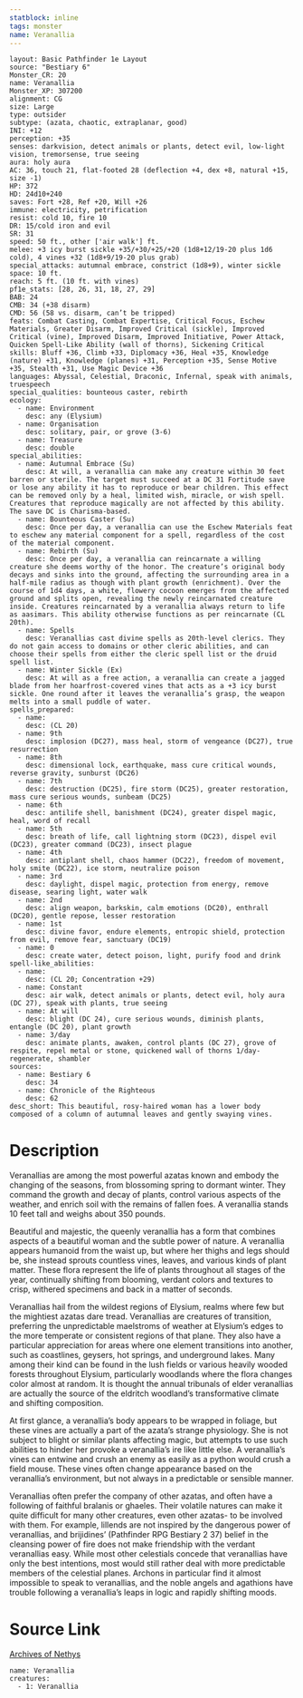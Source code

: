```yaml
---
statblock: inline
tags: monster
name: Veranallia
---
```

```statblock
layout: Basic Pathfinder 1e Layout
source: "Bestiary 6"
Monster_CR: 20
name: Veranallia
Monster_XP: 307200
alignment: CG
size: Large
type: outsider
subtype: (azata, chaotic, extraplanar, good)
INI: +12
perception: +35
senses: darkvision, detect animals or plants, detect evil, low-light vision, tremorsense, true seeing
aura: holy aura
AC: 36, touch 21, flat-footed 28 (deflection +4, dex +8, natural +15, size -1)
HP: 372
HD: 24d10+240
saves: Fort +28, Ref +20, Will +26
immune: electricity, petrification
resist: cold 10, fire 10
DR: 15/cold iron and evil
SR: 31
speed: 50 ft., other ['air walk'] ft.
melee: +3 icy burst sickle +35/+30/+25/+20 (1d8+12/19-20 plus 1d6 cold), 4 vines +32 (1d8+9/19-20 plus grab)
special_attacks: autumnal embrace, constrict (1d8+9), winter sickle
space: 10 ft.
reach: 5 ft. (10 ft. with vines)
pf1e_stats: [28, 26, 31, 18, 27, 29]
BAB: 24
CMB: 34 (+38 disarm)
CMD: 56 (58 vs. disarm, can’t be tripped)
feats: Combat Casting, Combat Expertise, Critical Focus, Eschew Materials, Greater Disarm, Improved Critical (sickle), Improved Critical (vine), Improved Disarm, Improved Initiative, Power Attack, Quicken Spell-Like Ability (wall of thorns), Sickening Critical
skills: Bluff +36, Climb +33, Diplomacy +36, Heal +35, Knowledge (nature) +31, Knowledge (planes) +31, Perception +35, Sense Motive +35, Stealth +31, Use Magic Device +36
languages: Abyssal, Celestial, Draconic, Infernal, speak with animals, truespeech
special_qualities: bounteous caster, rebirth
ecology:
  - name: Environment
    desc: any (Elysium)
  - name: Organisation
    desc: solitary, pair, or grove (3-6)
  - name: Treasure
    desc: double
special_abilities:
  - name: Autumnal Embrace (Su)
    desc: At will, a veranallia can make any creature within 30 feet barren or sterile. The target must succeed at a DC 31 Fortitude save or lose any ability it has to reproduce or bear children. This effect can be removed only by a heal, limited wish, miracle, or wish spell. Creatures that reproduce magically are not affected by this ability. The save DC is Charisma-based.
  - name: Bounteous Caster (Su)
    desc: Once per day, a veranallia can use the Eschew Materials feat to eschew any material component for a spell, regardless of the cost of the material component.
  - name: Rebirth (Su)
    desc: Once per day, a veranallia can reincarnate a willing creature she deems worthy of the honor. The creature’s original body decays and sinks into the ground, affecting the surrounding area in a half-mile radius as though with plant growth (enrichment). Over the course of 1d4 days, a white, flowery cocoon emerges from the affected ground and splits open, revealing the newly reincarnated creature inside. Creatures reincarnated by a veranallia always return to life as aasimars. This ability otherwise functions as per reincarnate (CL 20th).
  - name: Spells
    desc: Veranallias cast divine spells as 20th-level clerics. They do not gain access to domains or other cleric abilities, and can choose their spells from either the cleric spell list or the druid spell list.
  - name: Winter Sickle (Ex)
    desc: At will as a free action, a veranallia can create a jagged blade from her hoarfrost-covered vines that acts as a +3 icy burst sickle. One round after it leaves the veranallia’s grasp, the weapon melts into a small puddle of water.
spells_prepared:
  - name:
    desc: (CL 20)
  - name: 9th
    desc: implosion (DC27), mass heal, storm of vengeance (DC27), true resurrection
  - name: 8th
    desc: dimensional lock, earthquake, mass cure critical wounds, reverse gravity, sunburst (DC26)
  - name: 7th
    desc: destruction (DC25), fire storm (DC25), greater restoration, mass cure serious wounds, sunbeam (DC25)
  - name: 6th
    desc: antilife shell, banishment (DC24), greater dispel magic, heal, word of recall
  - name: 5th
    desc: breath of life, call lightning storm (DC23), dispel evil (DC23), greater command (DC23), insect plague
  - name: 4th
    desc: antiplant shell, chaos hammer (DC22), freedom of movement, holy smite (DC22), ice storm, neutralize poison
  - name: 3rd
    desc: daylight, dispel magic, protection from energy, remove disease, searing light, water walk
  - name: 2nd
    desc: align weapon, barkskin, calm emotions (DC20), enthrall (DC20), gentle repose, lesser restoration
  - name: 1st
    desc: divine favor, endure elements, entropic shield, protection from evil, remove fear, sanctuary (DC19)
  - name: 0
    desc: create water, detect poison, light, purify food and drink
spell-like_abilities:
  - name:
    desc: (CL 20; Concentration +29)
  - name: Constant
    desc: air walk, detect animals or plants, detect evil, holy aura (DC 27), speak with plants, true seeing
  - name: At will
    desc: blight (DC 24), cure serious wounds, diminish plants, entangle (DC 20), plant growth
  - name: 3/day
    desc: animate plants, awaken, control plants (DC 27), grove of respite, repel metal or stone, quickened wall of thorns 1/day-regenerate, shambler
sources:
  - name: Bestiary 6
    desc: 34
  - name: Chronicle of the Righteous
    desc: 62
desc_short: This beautiful, rosy-haired woman has a lower body composed of a column of autumnal leaves and gently swaying vines.
```
# Description
Veranallias are among the most powerful azatas known and embody the changing of the seasons, from blossoming spring to dormant winter. They command the growth and decay of plants, control various aspects of the weather, and enrich soil with the remains of fallen foes. A veranallia stands 10 feet tall and weighs about 350 pounds. 

Beautiful and majestic, the queenly veranallia has a form that combines aspects of a beautiful woman and the subtle power of nature. A veranallia appears humanoid from the waist up, but where her thighs and legs should be, she instead sprouts countless vines, leaves, and various kinds of plant matter. These flora represent the life of plants throughout all stages of the year, continually shifting from blooming, verdant colors and textures to crisp, withered specimens and back in a matter of seconds. 

Veranallias hail from the wildest regions of Elysium, realms where few but the mightiest azatas dare tread. Veranallias are creatures of transition, preferring the unpredictable maelstroms of weather at Elysium’s edges to the more temperate or consistent regions of that plane. They also have a particular appreciation for areas where one element transitions into another, such as coastlines, geysers, hot springs, and underground lakes. Many among their kind can be found in the lush fields or various heavily wooded forests throughout Elysium, particularly woodlands where the flora changes color almost at random. It is thought the annual tribunals of elder veranallias are actually the source of the eldritch woodland’s transformative climate and shifting composition. 

At first glance, a veranallia’s body appears to be wrapped in foliage, but these vines are actually a part of the azata’s strange physiology. She is not subject to blight or similar plants affecting magic, but attempts to use such abilities to hinder her provoke a veranallia’s ire like little else. A veranallia’s vines can entwine and crush an enemy as easily as a python would crush a field mouse. These vines often change appearance based on the veranallia’s environment, but not always in a predictable or sensible manner. 

Veranallias often prefer the company of other azatas, and often have a following of faithful bralanis or ghaeles. Their volatile natures can make it quite difficult for many other creatures, even other azatas- to be involved with them. For example, lillends are not inspired by the dangerous power of veranallias, and brijidines’ (Pathfinder RPG Bestiary 2 37) belief in the cleansing power of fire does not make friendship with the verdant veranallias easy. While most other celestials concede that veranallias have only the best intentions, most would still rather deal with more predictable members of the celestial planes. Archons in particular find it almost impossible to speak to veranallias, and the noble angels and agathions have trouble following a veranallia’s leaps in logic and rapidly shifting moods.
# Source Link
[Archives of Nethys](https://aonprd.com/MonsterDisplay.aspx?ItemName=Veranallia)
```encounter-table
name: Veranallia
creatures:
  - 1: Veranallia
```
